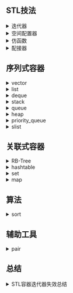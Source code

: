## STL技法

<details>
<summary>迭代器</summary>
</details>
<details>
<summary>空间配置器</summary>
</details>
<details>
<summary>仿函数</summary>

# 仿函数


## 预先定义的仿函数

| 函数 | 功能 |
| --- | --- |
| less<typename> | operator<排序准则 |
| greater<typename> | operator>排序准则 |
| negate<typename> | 取相反值运算 |
| multiplies<typename> | 乘法运算 |
| mem_fun_ref(&Person::save) | 用来调用它所作用的元素的某个成员函数 |
</details>

<details>
<summary>配接器</summary>
</details>

## 序列式容器

<details>
<summary>vector</summary>

# Vector


<!-- vim-markdown-toc Marked -->

* [一、Vector基本用法](#一、vector基本用法)
  * [1. 构造vector](#1.-构造vector)
  * [2. 赋值操作](#2.-赋值操作)
  * [3. 增加元素](#3.-增加元素)
  * [4. 删除元素](#4.-删除元素)
  * [5. 元素存取](#5.-元素存取)
  * [6. 元素比较](#6.-元素比较)
  * [7. 迭代器](#7.-迭代器)
    * [7.1 迭代器失效问题：](#7.1-迭代器失效问题：)
  * [8. 其他操作](#8.-其他操作)
    * [8.1 使用reserve()](#8.1-使用reserve())
    * [8.2 使用copy函数输出vector](#8.2-使用copy函数输出vector)
    * [8.3 尽量在末尾增删元素](#8.3-尽量在末尾增删元素)
    * [8.4 使用swap()缩减容量](#8.4-使用swap()缩减容量)
* [二、Vector详细解析](#二、vector详细解析)
  * [1. vector的迭代器](#1.-vector的迭代器)
  * [2. vector的构造和内存管理：constructor, push_back](#2.-vector的构造和内存管理：constructor,-push_back)
  * [3. vector的元素操作：pop_back, erase, clear, insert](#3.-vector的元素操作：pop_back,-erase,-clear,-insert)
* [三、性能分析](#三、性能分析)
* [四、Vector特殊版本](#四、vector特殊版本)
  * [1. class vector\<bool>](#1.-class-vector\<bool>)

<!-- vim-markdown-toc -->

- 头文件：`#include <vector>`
- 定义：
  ```
  namespace std {
      template<class T,
               class Allocator = allocator<T> >
      class vector;
  }
  ```
- 迭代器：随机存取迭代器(Random Access Iterators)
- 特征：动态数组

## 一、Vector基本用法

### 1. 构造vector

| 操作 | 效果 |
| --- | --- |
| vector<Elem> c | 构造一个空vector |
| vector<Elem> c1(c2) | 构造同型vectorc2的一个副本 |
| vector<Elem> c(n) | 利用元素默认构造函数构造大小为n的vector |
| vector<Elem> c(n, elem) | 构造大小为n的vector，每个元素都为elem |
| vector<Elem> c(beg, end) | 利用区间[beg;end]之间的元素构造vector |

### 2. 赋值操作

下面的赋值操作会将旧值全部移除

| 操作 | 效果 |
| --- | --- |
| c1 = c2 | 将c2的全部元素赋值给c1 |
| c.assign(n, elem) | 给c赋值为n个elem |
| c.assign(beg, end) | 将区间[beg;end]内的元素赋值给c |
| c1.swap(c2) | 将c1和c2元素互换，同swap(c1, c2) |

### 3. 增加元素

| 操作 | 效果 |
| --- | --- |
| c.insert(pos, elem) | 在pos位置插入新元素elem，并返回新元素位置 |
| c.insert(pos, n, elem) | 在pos位置插入n个elem, 无返回值 |
| c.insert(pos, beg, end) | 在pos位置插入区间[beg;end]内的所有元素，无返回值 |
| c.push_back(elem) | 尾部插入elem |

### 4. 删除元素

| 操作 | 效果 |
| --- | --- |
| c.erase(pos) | 移除pos位置上的元素，返回下一元素位置 |
| c.erase(beg, end) | 移除[beg;end]区间内的所有元素，返回下一元素位置 |
| c.resize(num) | 元素数量resize为num个，size变大时，新元素以默认构造函数完成 |
| c.resize(num, elem) | 元素数量resize为num个，size变大时，新元素为elem副本 |
| c.clear() | 移除所有元素 |

- 直接删除"与某值相等"的所有元素：
  ```
  c.erase( remove(c.begin(), c.end(), val),
           c.end );
  ```

- 删除"与某值相等"的第一个元素：
  ```
  vector<Elem>::iterator pos;
  pos = find( c.begin(), c.end(), val );
  if (pos != c.end()) {
      c.erase(pos);
  }
  ```

### 5. 元素存取

| 操作 | 效果 |
| --- | --- |
| c.at(idx) | 返回索引idx处的元素，如果idx越界，抛出out_of_range |
| c[idx] | 返回索引idx处的元素，不进行范围检查 |
| c.front() | 返回第一个元素。要确保vector非空 |
| c.back() | 返回最后一个元素。要确保vector非空 |

### 6. 元素比较

以下判断对vector内含元素进行判断

| 操作 | 效果 |
| --- | --- |
| c1 ==/!= c2 | c1和c2的相等判断 |
| c1 >/>= c2 | c1 大于/大于等于 c2 |
| c1 </<= c2 | c1 小于/小于等于 c2 |


### 7. 迭代器

| 操作 | 效果 |
| --- | --- |
| c.begin() | 返回随机存取迭代器，指向第一元素 |
| c.end() | 返回随机存取迭代器，指向最后元素的下一个位置 |
| c.rbegin() | 返回逆向迭代器，指向逆向迭代的第一元素 |
| c.rend() | 返回逆向迭代器，指向逆向迭代器的最后元素的下一个位置 |

#### 7.1 迭代器失效问题：

迭代器泛指：reference、pointers、iterator等

迭代器失效问题的两种理解：

- 1. 迭代器不可用，因为指向不可用的内存空间

  一般来说，vector因容量变化导致重新分配内存空间时，可能会导致迭代器这种失效：

  - 添加元素：因为添加元素可能会导致，vector因为容量不够而重新分配内存空间，这样原来的迭代器所指的内存空间就完全失效了
  - swap操作：因为swap函数作用于vector时，不仅会交换两者的元素，还会交换容量，这样会引起vector会重新分配内存空间来适应容量变化

- 2. 迭代器可用，但是指向的数据或元素与使用者意愿不符

  在较小索引位置上(非尾部)插入或删除元素，但不引起容量变化时会导致操作点之后的迭代器失效

### 8. 其他操作

| 操作 | 效果 |
| --- | --- |
| c.size() | 当前元素数量 |
| c.empty() | 当前大小是否为空，可能比size()==0快 |
| c.max_size() | 可容纳的元素最大数量 |
| c.capacity() | 重新分配空间前可容纳的最大元素个数 |
| c.reserve(n) | vector的空间扩大到可容纳n个元素的空间，不支持缩减容量，若n小于当前容量，不引发任何反应 |

#### 8.1 使用reserve()

如果创建vector的时候就确定了元素的个数，可以使用reserve()避免后期重新分配空间

```
vector<string> sentence;
sentence.reserve(10);

sentence.push_back("hello, ");
```


#### 8.2 使用copy函数输出vector

```
//使用空格分隔各元素
copy(sentence.begin(), sentence.end(), ostream_iterator<string>(cout, " "));
cout << endl;
```

#### 8.3 尽量在末尾增删元素

尽量在末尾删除和添加元素，避免在前端或中端添加或删除，因为会导致操作点后的所有元素进行移位操作

#### 8.4 使用swap()缩减容量

一般来说，不为vector提供缩小容量的操作，但是可以使用swap间接缩减vector容量

swap()函数交换时也会将vector的容量交换

```
std::vector<T>(v).swap(v);
```

注意：交换后会引起迭代器失效问题


## 二、Vector详细解析

SGI STL将vector实现于更底层的`<stl_vector.h>`

### 1. vector的迭代器

### 2. vector的构造和内存管理：constructor, push_back

### 3. vector的元素操作：pop_back, erase, clear, insert

## 三、性能分析

## 四、Vector特殊版本

### 1. class vector\<bool>

vector<bool>可以当作动态大小的位域(bitfileld)，可以添加或移除bits，也提供了更方便地操作bit的接口，如果你需要静态大小的bitfield，应当使用[bitset]()
  
| 操作 | 效果 |
| --- | --- |
| c.flip() | 将所有bool元素值取反值 |
| c[idx].flip() | 将索引idx上的bit元素取反值 |
| c[idx] = val | 令索引idx的bit元素值为val |
| c[idx1] = c[idx2] | 令索引idx1的bit元素值为idx2处的元素值 |
</details>

<details>
<summary>list</summary>
</details>

<details>
<summary>deque</summary>
</details>

<details>
<summary>stack</summary>
</details>

<details>
<summary>queue</summary>
</details>

<details>
<summary>heap</summary>
</details>

<details>
<summary>priority_queue</summary>

# 优先队列priority_queue

- 头文件：`#include <queue>`
- 定义：
  ```
  namespace std {
      template <class T,
                class Container = vector<T>,
                class Compare = less<typename Container::value_type> >
      class priority_queue;
  };
  ```
- 迭代器：无
- 特征：大顶堆、小顶堆
  
  

## 一、基本用法

### 1. 核心接口

#### 1.1 构造函数

| 操作 | 说明 |
| --- | --- |
| priority_queue() | 产生一个空的priority_queue() |
| priority_queue(const CompFunc& op, const Container& cont) | 以op为排序准则，并以容器cont的元素为初值 |
| priority_queue(InputIterator beg, InputIterator end) | 以[beg, end)间的元素为初值 |
| priority_queue(InputIterator beg, InputIterator end, const ComFunc& op) | 以[beg, end)为初值，op为排序准则 |
| priority_queue(InputIterator beg, InputIterator end, const ComFunc& op, const Container& cont) | 以[beg, end)和cont为初值，op为排序准则 |

#### 1.2 操作函数

| 操作 | 说明 |
| --- | --- |
| push() | 将一个元素置入priority_queue中 |
| top() | 返回priority_queue中的下一个元素，无元素时调用会导致未定义行为 |
| pop() | 从priority_queue中移除一个元素，无元素调用会导致未定义行为 |
| size() | 返回元素个数 |
| empty() | 返回容器是否为空 |

### 2. 构建大顶堆

priority_queue在无特殊说明时使用比较准则operator<，其构建的就是大顶堆

```
priority_queue<int> max_heap;
```

### 3. 构建小顶堆

构建小顶堆需要改变排序准则为operator>

```
priority_queue<int, std::vector<int>, std::greater<int> > min_heap;
```

### 4. 为自定义类型制定排序规则

当priority_queue的元素为自定义类型时，可以自定义仿函数来排序：
```
struct cmp {
    bool operator()(const Node& n1, const Node& n2) {
        if (n1.x == n2.x)
            return n1.y > n2.y;
        return n1.x > n2.x;
    }
};
priority_queue<Node, std::vector<Node>, cmp> node_heap;
```

### 5. 使用其他底层容器

priority_queue定义中第二个模板参数定义了其使用的底层容器，缺省为vector。由于priority_queue需要用到[STL heap算法]()，所以**其内部容器必须支持随机存取迭代器，并且支持front(), push_back(), pop_back()等操作**，例如可以使用deque来作为其底层容器：

```
priority_queue<int, std::deque<int> > deque_heap;
```
</details>

<details>
<summary>slist</summary>
</details>

## 关联式容器

<details>
<summary>RB-Tree</summary>
</details>

<details>
<summary>hashtable</summary>
</details>

<details>
<summary>set</summary>
</details>

<details>
<summary>map</summary>

# STL容器——Map

<!-- vim-markdown-toc Marked -->

* [一、Map的简单用法](#一、map的简单用法)
  * [1. 构造map](#1.-构造map)
  * [2. 赋值操作](#2.-赋值操作)
  * [3. 增加元素](#3.-增加元素)
  * [4. 删除元素](#4.-删除元素)
  * [5. 元素查找](#5.-元素查找)
  * [6. 元素比较](#6.-元素比较)
  * [7. 迭代器](#7.-迭代器)
  * [8. 使用下标存取map](#8.-使用下标存取map)
  * [9. 其他操作](#9.-其他操作)
* [二、Map详细解析](#二、map详细解析)
  * [1. Map的元素——pair](#1.-map的元素——pair)
* [三、性能分析](#三、性能分析)
* [四、其他Map](#四、其他map)
  * [1. multimap](#1.-multimap)
  * [2. unordered_map](#2.-unordered_map)
  * [3. unordered_multimap](#3.-unordered_multimap)
  * [4. hash_map](#4.-hash_map)
  * [5. hash_multimap](#5.-hash_multimap)

<!-- vim-markdown-toc -->

- 头文件：`#include <map>`
- 定义：
  ```
  namespace std {
      template <class Key, class T,
                class Compare = less<Key>,
                class Allocator = allocator<pair<const Key,T> > >
      class map;
  }
  ```
- 迭代器：双向迭代器
- 底层：红黑树
- 特征：键值对、自动排序、不可重复

map将键值对(key/value pair)当作元素管理，它可根据key将元素自动排序，map不允许重复元素，[multimaps](https://github.com/haigangx/learning/blob/master/stl/stl_map.md#multimap)可允许重复元素，标准STL map底层使用平衡二叉树——红黑树实现



## 一、Map的简单用法

### 1. 构造map

| 操作 | 效果 |
| --- | --- |
| map<Key, Elem> c | 产生一个空的map，其中不含任何元素，默认使用less<>(operator<)为排序准则 |
| map<Key, Elem, Op> c | 以op为排序准则型别，产生一个空的map，也可以用map<Key, Elem> c(op)设置排序准则 |
| map<Key, Elem> c1(c2) | 产生map c2的副本，所有元素均被复制 |
| map<Key, Elem> c(beg, end) | 以区间[beg, end]内的元素初始化map，必须保证区间内的元素类型也是pair或者可转化为pair |
| map<Key, Elem> c(beg, end) | 以op为排序准则，利用[beg, end]内元素初始化map |

- 更改排序准则

```
std::map<std::string, float, std::greater<std::string> > stringfloatmap;
```

- 使用仿函数自定义排序准则型别，并在运行期指定排序准则

```
#include <iostream>
#include <iomanip>
#include <map>
#include <string>
#include <algorithm>
using namespace std;

//为map定义排序准则型别
class RuntimeStringCmp {
public:
    enum cmp_mode {normal, nocase};

private:
    const cmp_mode mode;

    static bool nocase_compare(char c1, char c2) {
        return toupper(c1) < toupper(c2);
    }

public:
    RuntimeStringCmp(cmp_mode m=normal) : mode(m) {}

    bool operator()(const string& s1, const string& s2) const {
        if (mode == normal) {
            return s1 < s2;
        } else {
            return lexicographical_compare(s1.begin(), s1.end(), 
                                           s2.begin(), s2.end(), 
                                           nocase_compare);
        }
    }
};

typedef map<string, string, RuntimeStringCmp> StringStringMap;

//为map填充内容并打印其值
void fillAndPrint(StringStringMap& coll);

int main() {
    StringStringMap coll;
    fillAndPrint(coll);

    //定义忽略大小的比较器
    RuntimeStringCmp ignorecase(RuntimeStringCmp::nocase);

    StringStringMap coll2(ignorecase);
    fillAndPrint(coll2);
}
```
coll和coll2的比较准则不同，coll使用RuntimeStringCmp的缺省仿函数，coll2使用型别为RuntimeStringCmp的仿函数，但为其指定nocase为初始值，使其排序时忽略大小写，两者在填充同样的值时输出顺序不同


### 2. 赋值操作

| 操作 | 效果 |
| --- | --- |
| c1 = c2 | 将c2中所有元素赋值给c1 |
| c1.swap(c2) | 将c1和c2的元素互换，也可以使用全局函数swap(c1, c2) |

赋值操作两端的容器必须具备相同型别，尽管"比较准则"本身可能不同，但其型别必须相同
  

### 3. 增加元素

| 操作 | 效果 |
| --- | --- |
| c.insert(elem) | 插入elem到map，返回新元素的位置 |
| c.insert(pos, elem) | 插入elem到map，返回新元素位置，pos用于提示插入操作的搜寻起点，提示恰当有助于加速插入 |
| c.insert(beg, end) | 将[beg, end]内所有元素副本插入到c(无返回值) |

插入元素到map时，要保证插入的是正确的key/value pair，key被视为常数，下面有三种方法来插入元素：

- **运用value_type**

  ```
  std::map<std::string, float> coll;
  ...
  coll.insert(std::map<std::string, float>::value_type("otto", 22.3))
  ```

- **运用pair<>**

  ```
  coll.insert(std::pair<const std::string, float>("otto", 22.3));
  ```

- **运用make_pair()**

  ```
  coll.insert(std:make_pair("otto", 22.3));
  ```

- **C11：使用大括号{}**

  ```
  coll.insert({"otto", 22.3});
  ```

### 4. 删除元素

| 操作 | 效果 |
| --- | --- |
| c.erase(elem) | 移除"value与elem"相等的所有元素，返回被移除的元素个数，map上非0即1 |
| c.erase(pos) | 移除迭代器pos所指位置上的元素，无返回值 |
| c.erase(beg, end) | 移除区间[beg, end]内的所有元素，无返回值 |
| c.clear() | 清空map，移除全部元素 |

对map进行删除操作时，除了被删除的元素迭代器之外，操作之前的其他迭代器在操作之后仍有效

在删除过程中，要注意被删除元素迭代器的失效问题：
```
typedef std::map<std::string, float> StringFloatMap;
StringFloatMap coll;
StringFloatMap::iterator pos;
...
for (pos = coll.begin(); pos != coll.end(); ++pos) {
    if (pos->second == value) {
        //千万不要写成coll.erase(pos)，因为删除完pos已经无效了，再执行pos++会导致未定义行为
        coll.erase(pos++);  
    }
    else {
        ++pos;
    }
}
```

### 5. 元素查找

| 操作 | 效果 |
| --- | --- |
| c.count(key) | 返回"键值等于key"的元素个数 |
| c.find(key) | 返回"键值等于key"的第一个元素，返回其迭代器，否则返回end()，查找拥有某特定value的元素，采用其他方法，如find_if()等 |
| c.lower_bound(key) | 返回"键值为key"的元素的第一个可安插位置，也就是"键值>=key"的第一个元素位置 |
| c.upper_bound(key) | 返回"键值为key"的元素的最后一个可安插位置，也就是"键值>key"的第一个元素位置 |
| c.equal_range(key) | 返回"键值为key"的元素的第一个和最后一个可插入位置区间，即"键值==key"的元素区间 |
  

### 6. 元素比较

| 操作 | 效果 |
| --- | --- |
| c1 == c2/c1 != c2 | c1是否等于c2 |
| c1 < c2/c1 > c2 | 是否c1大于/小于c2 |
| c1 <= c2/c1 >= c2 | 是否c1大于等于/小于等于c2 |

比较基于两个规则：

- 正常下比较只能进行于相同型别(排序规则相同)的容器，不同型别容器间比较需采用equal算法
- 比较的步骤基于[字典顺序]()

### 7. 迭代器

| 操作 | 效果 |
| --- | --- |
| c.begin() | 返回一个双向迭代器，指向第一元素 |
| c.end() | 返回一个双向迭代器，指向最后一个元素的下一个位置 |
| c.rbegin() | 返回一个逆向迭代器，指向逆向遍历时的第一个元素 |
| c.rend() | 返回一个逆向迭代器，指向逆向遍历时的最后元素的下一个位置 |

```
std::map<std::string, float> coll;
...
std::map<std::string, float>::iterator pos;
for (pos = coll.begin(); pos != coll.end(); ++pos) {
    std::cout << "key: " << pos->first << "\t" 
              << "value: " << pos->second << std::endl;
}
```

要注意的点是：

无法通过map迭代器修改map元素的key，因为key关系着map元素的正确次序，任意改变key将导致map结构被破坏，但是可以通过迭代器修改元素value值，要修改元素的key，要先移除该key的元素，然后插入一个"value相同"的新元素
  
### 8. 使用下标存取map

| 操作 | 效果 |
| --- | --- |
| c[key] | 返回一个reference，指向键值为key的元素，如果该元素尚未存在，就安插该元素 |

- coll["otto"]

  在coll中查看key为"otto"的元素并返回其reference，如果coll中没有该元素，则插入该新元素，其key为"otto"，value由默认构造函数初始化

- coll["otto"] = 2.33

  将coll中查找key并设其value为2.33，如果没有该元素，则插入新元素

  注意：这种元素插入方法相比一般的插入方法慢，因为这种方法下，新元素必须先使用默认构造函数将value初始化，然后再被赋值的真正value值覆盖

### 9. 其他操作
  
| 操作 | 效果 |
| --- | --- |
| c.size() | 返回容器大小 |
| c.empty() | 判断容器大小是否为0，可能会比size() == 0更快 |
| c.max_size() | 返回可容纳的最大元素数量 |


## 二、Map详细解析

### 1. Map的元素——[pair](pair.md)

  
## 三、性能分析

## 四、其他Map

### 1. multimap

头文件：`#include <map>`

`multimap`的特性及用法与map完全相同，底层也使用红黑树实现，唯一的差别在于它允许键值重复，因为它的插入操作采用红黑树的`insert_equal()`而非`insert_unique()`

### 2. unordered_map

头文件：`#include <unordered_map>`

`unordered_map`是map的无序版本，底层使用哈希表实现，

### 3. unordered_multimap

头文件：`#include <unordered_map>`

`unordered_multimap`是multimap的无序版本，底层使用哈希表实现，

### 4. hash_map

头文件：`#include <hash_map>`

hash_map本质上与unordered_map相同，C++标准中并未纳入hash_map，而是加入了unordered_map，hash_map是标准的不同实现者提供的非标准散列表，hash_map和unordered_map底层实现和使用完全相同，由于hash_map未纳入标准，效率和功能可能会有微妙的差异

### 5. hash_multimap

头文件：`#include <hash_map>`

hash_multimap和unordered_multimap的关系同hash_map与unordered_map的关系相同

</details>

## 算法

<details>
<summary>sort</summary>

# sort

<!-- vim-markdown-toc Marked -->

* [一、sort用法：](#一、sort用法：)
  * [1. 容器成员是基本类型](#1.-容器成员是基本类型)
  * [2. 容器成员是自定义类时，根据类中某成员变量排序](#2.-容器成员是自定义类时，根据类中某成员变量排序)
* [二、sort解析：](#二、sort解析：)
* [三、其他排序算法](#三、其他排序算法)
  * [1. stable_sort](#1.-stable_sort)
  * [2. 局部排序partial_sort](#2.-局部排序partial_sort)
  * [3. nth_element](#3.-nth_element)

<!-- vim-markdown-toc -->

- 头文件：`#include <algorithms>`

- 定义

  sort接受两个`RandomAccessIterators（随机存取迭代器）`，将迭代器区间内的所有元素以指定顺序重新排列
  ```
  void sort(RandomAccessIterator beg, RandomAccessIterator end);  //默认以递增方式由小到大排列operator<
  void sort(RandomAccessIterator beg, RandomAccessIterator end, BinaryPredicate op);  //指定排序准则op
  ```
- 使用范围：

  - STL中所有关系型容器(set、map、multiset、multimap等)底层都采用RB-tree，都拥有自动排序功能，不需要用到sort算法
  - stack、queue和priority-queue等容器都有特定的出入口，不允许用户排序，也用不到sort算法
  - list的迭代器属于BidirectionalIterators，slist的迭代器是forwarditerators，都不能使用sort算法，要对这两个容器排序，需要使用它们自己提供的sort成员函数
  - **vector、deque非常适合使用sort算法**

## 一、sort用法：

### 1. 容器成员是基本类型

  ```
  deque<int> coll;
  ...  //为coll乱序插入元素1-9
  
  sort(coll.begin(), coll.end());  //1, 2, 3, ..., 9
  
  sort(coll.begin(), coll.end(), greater<int>()); //9, 8, ..., 1
  ```
  
### 2. 容器成员是自定义类时，根据类中某成员变量排序

  ```
  //容器成员是Person
  class Person {
  public:
      string firstname() const;
      string lastname() const;
  };
  
  //自定义比较函数
  bool personSortCriterion(const Person& p1, const Person& p2) {
      return p1.lastname() < p2.lastname() ||
      (!(p2.lastname() < p1.lastname()) && p1.firstname() < p2.firstname());
  }
  
  int main() {
      deque<Person> coll;
      ...
      sort(coll.begin(), coll.end(),  //排序范围
           personSortCriterion);      //使用自定义排序函数
      ...
  }
  ```

## 二、sort解析：

sort算法，数据量大时采用quick sort，分段递归排序，一旦分段后的数据量小于某个门槛，为避免quick sort的递归调用带来过大的额外负担，就改用insert sort，
如果递归层次过深，还会改用heap sort

具体查看《STL源码剖析》

## 三、其他排序算法

### 1. stable_sort

stable_sort和sort的区别在于，stable_sort保证相等元素的原本相对次序在排序后保持不变

```
void stable_sort(RandomAccessIterator beg, RandomAccessIterator end);
void stable_sort(RandomAccessIterator beg, RandomAccessIterator end, BinaryPredicate op);
```

### 2. 局部排序partial_sort

### 3. nth_element

</details>

## 辅助工具

<details>
<summary>pair</summary>

# pair
  
  ```
  template<class T1, class T2>
  struct pair {
      typedef T1 first_type;
      typedef T2 second_type;
      T1 first;
      T2 second;
      pair() : first(T1()), second(T2()) {}
      pair(const T1& a, const T2& b) : first(a), second(b) {}
  };
  ```
  
## 使用场景：

### 1. vector中

  ```
  vector<std::pair<int, int> >& points; 
  ```

</details>

## 总结

<details>
<summary>STL容器迭代器失效总结</summary>

# STL容器迭代器失效问题总结

## vector

[参考](https://github.com/haigangx/learning/blob/master/stl/vector.md#%E8%BF%AD%E4%BB%A3%E5%99%A8%E5%A4%B1%E6%95%88%E9%97%AE%E9%A2%98)

</details>
